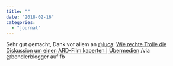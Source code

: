 ```yaml
---
title: ""
date: "2018-02-16"
categories: 
  - "journal"
---
```


Sehr gut gemacht, Dank vor allem an [@luca](https://micro.blog/luca): [Wie rechte Trolle die Diskussion um einen ARD-Film kaperten | Übermedien](https://uebermedien.de/25448/wie-rechte-trolle-die-diskussion-um-einen-ard-film-kaperten/) /via @bendlerblogger auf fb

